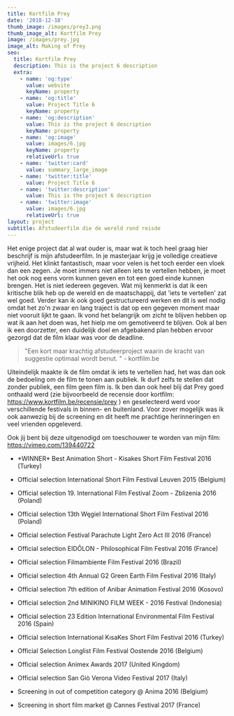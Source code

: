 ```yaml
---
title: Kortfilm Prey
date: '2018-12-18'
thumb_image: /images/prey3.png
thumb_image_alt: Kortfilm Prey
image: /images/prey.jpg
image_alt: Making of Prey
seo:
  title: Kortfilm Prey
  description: This is the project 6 description
  extra:
    - name: 'og:type'
      value: website
      keyName: property
    - name: 'og:title'
      value: Project Title 6
      keyName: property
    - name: 'og:description'
      value: This is the project 6 description
      keyName: property
    - name: 'og:image'
      value: images/6.jpg
      keyName: property
      relativeUrl: true
    - name: 'twitter:card'
      value: summary_large_image
    - name: 'twitter:title'
      value: Project Title 6
    - name: 'twitter:description'
      value: This is the project 6 description
    - name: 'twitter:image'
      value: images/6.jpg
      relativeUrl: true
layout: project
subtitle: Afstudeerfilm die de wereld rond reisde
---
```

Het enige project dat al wat ouder is, maar wat ik toch heel graag hier beschrijf is mijn afstudeerfilm. In je masterjaar krijg je volledige creatieve vrijheid. Het klinkt fantastisch, maar voor velen is het toch eerder een vloek dan een zegen. Je moet immers niet alleen iets te vertellen hebben, je moet het ook nog eens vorm kunnen geven en tot een goed einde kunnen brengen. Het is niet iedereen gegeven. Wat mij kenmerkt is dat ik een kritische blik heb op de wereld en de maatschappij, dat 'iets te vertellen' zat wel goed. Verder kan ik ook goed gestructureerd werken en dit is wel nodig omdat het zo'n zwaar en lang traject is dat op een gegeven moment maar niet vooruit lijkt te gaan. Ik vond het belangrijk om zicht te blijven hebben op wat ik aan het doen was, het hielp me om gemotiveerd te blijven. Ook al ben ik een doorzetter, een duidelijk doel en afgebakend plan hebben ervoor gezorgd dat de film klaar was voor de deadline.

> "Een kort maar krachtig afstudeerproject waarin de kracht van suggestie optimaal wordt benut. " - kortfilm.be

Uiteindelijk maakte ik de film omdat ik iets te vertellen had, het was dan ook de bedoeling om de film te tonen aan publiek. Ik durf zelfs te stellen dat zonder publiek, een film geen film is. Ik ben dan ook heel blij dat Prey goed onthaald werd (zie bijvoorbeeld de recensie door kortfilm: <https://www.kortfilm.be/recensie/prey> ) en geselecteerd werd voor verschillende festivals in binnen- en buitenland.  Voor zover mogelijk was ik ook aanwezig bij de screening en dit heeft me prachtige herinneringen en veel vrienden opgeleverd.

Ook jij bent bij deze uitgenodigd om toeschouwer te worden van mijn film: <https://vimeo.com/139440722>

*   \*WINNER\* Best Animation Short - Kisakes Short Film Festival 2016 (Turkey)

*   Official selection International Short Film Festival Leuven 2015 (Belgium)

*   Official selection 19. International Film Festival Zoom - Zblizenia 2016 (Poland)

*   Official selection 13th Węgiel International Short Film Festival 2016 (Poland)

*   Official selection Festival Parachute Light Zero Act III 2016 (France)

*   Official selection EIDÔLON - Philosophical Film Festival 2016 (France)

*   Official selection Filmambiente Film Festival 2016 (Brazil)

*   Official selection 4th Annual G2 Green Earth Film Festival 2016 (Italy)

*   Official selection 7th edition of Anibar Animation Festival 2016 (Kosovo)

*   Official selection 2nd MINIKINO FILM WEEK - 2016 Festival (Indonesia)

*   Official selection 23 Edition International Environmental Film Festival 2016 (Spain)

*   Official selection International KısaKes Short Film Festival 2016 (Turkey)

*   Official Selection Longlist Film Festival Oostende 2016 (Belgium)

*   Official selection Animex Awards 2017 (United Kingdom)

*   Official selection San Giò Verona Video Festival 2017 (Italy)

*   Screening in out of competition category @ Anima 2016 (Belgium)

*   Screening in short film market @ Cannes Festival 2017 (France)

